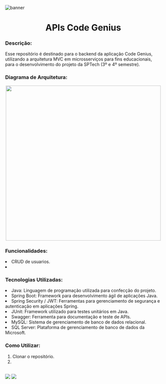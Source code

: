 ![banner](https://github.com/CodeGenius-Organization/CodeGenius/assets/111136206/8160f02a-d1bf-46b0-9016-0227155aa4aa)

<h1 align="center">APIs Code Genius</h1> 
<div>
<h3>Descrição:</h3>
<p>
   Esse repositório é destinado para o backend da aplicação Code Genius, utilizando a arquitetura MVC em microsserviços para fins educacionais, para o desenvolvimento do projeto da SPTech (3º e 4º semestre). 
</p>
<h3>Diagrama de Arquitetura:</h3>
<div align="center">
  <img width="500px" src="https://cdn.discordapp.com/attachments/1136482294996148225/1144352139666280458/Diagrama_de_Arqutetura_Tecnica.png">
</div>
<h3>Funcionalidades:</h3>
<p>
   <li>CRUD de usuarios.</li>
   <li></li>
</p>
<h3>Tecnologias Utilizadas:</h3>
<p>
  <li>Java: Linguagem de programação utilizada para confecção do projeto.</li>
  <li>Spring Boot: Framework para desenvolvimento ágil de aplicações Java.</li>
  <li>Spring Security / JWT: Ferramentas para gerenciamento de segurança e autenticação em aplicações Spring.</li>
  <li>JUnit: Framework utilizado para testes unitários em Java.</li>
  <li>Swagger: Ferramenta para documentação e teste de APIs.</li>
  <li>MySQL: Sistema de gerenciamento de banco de dados relacional.</li>
  <li>SQL Server: Plataforma de gerenciamento de banco de dados da Microsoft.</li>
</p>
<h3>Como Utilizar:</h3>
<p>
   <ol>
      <li>Clonar o repositório.</li>
      <li></li>
   </ol>
</p><br>
<div style="justify-content: space-around">
  <img src="https://img.shields.io/badge/Made%20with-Java-1f425f.svg">
  <img src="https://img.shields.io/badge/Made%20with-SpringBoot-1f425f.svg">
</div>
</div>
<br/><br/>
